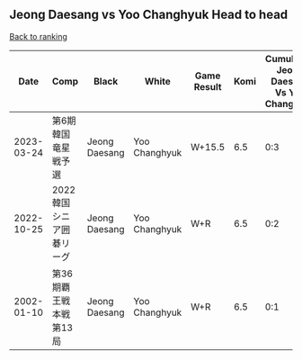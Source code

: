 ## Jeong Daesang vs Yoo Changhyuk Head to head

[Back to ranking](../../index.md)




| **Date** | **Comp** | **Black** | **White** | **Game Result** | **Komi** | **Cumulative Jeong Daesang Vs Yoo Changhyuk** | **Jeong Daesang Streak** | **Yoo Changhyuk Streak** | 
| --- | --- | --- | --- | --- | --- | --- | --- | --- |
| 2023-03-24 | 第6期韓国竜星戦予選 | Jeong Daesang | Yoo Changhyuk | W+15.5 | 6.5 | 0:3 | 0 | 3 | 
| 2022-10-25 | 2022韓国シニア囲碁リーグ | Jeong Daesang | Yoo Changhyuk | W+R | 6.5 | 0:2 | 0 | 2 | 
| 2002-01-10 | 第36期覇王戦本戦第13局 | Jeong Daesang | Yoo Changhyuk | W+R | 6.5 | 0:1 | 0 | 1 |




